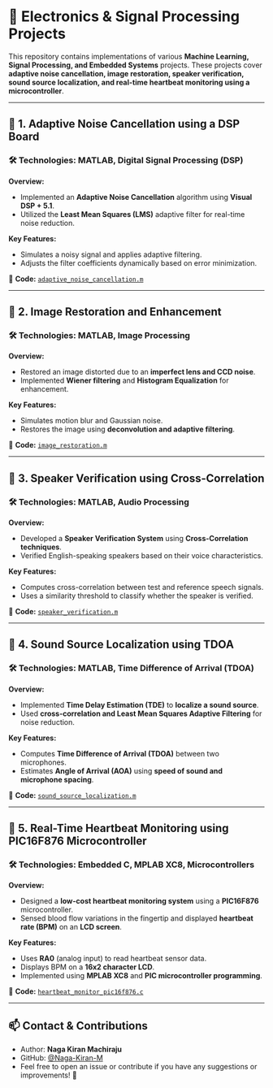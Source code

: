 # 🚀 Electronics & Signal Processing Projects

This repository contains implementations of various **Machine Learning, Signal Processing, and Embedded Systems** projects. These projects cover **adaptive noise cancellation, image restoration, speaker verification, sound source localization, and real-time heartbeat monitoring using a microcontroller**.

---

## 📌 **1. Adaptive Noise Cancellation using a DSP Board**
### 🛠 Technologies: **MATLAB, Digital Signal Processing (DSP)**

**Overview:**
- Implemented an **Adaptive Noise Cancellation** algorithm using **Visual DSP + 5.1**.
- Utilized the **Least Mean Squares (LMS)** adaptive filter for real-time noise reduction.

**Key Features:**
- Simulates a noisy signal and applies adaptive filtering.
- Adjusts the filter coefficients dynamically based on error minimization.

🔗 **Code:** [`adaptive_noise_cancellation.m`](https://github.com/Naga-Kiran-M/Resume-Based-Portfolio/blob/main/Acadamic-Projects/Adaptive_noise_Cancellation.m)

---

## 📌 **2. Image Restoration and Enhancement**
### 🛠 Technologies: **MATLAB, Image Processing**

**Overview:**
- Restored an image distorted due to an **imperfect lens and CCD noise**.
- Implemented **Wiener filtering** and **Histogram Equalization** for enhancement.

**Key Features:**
- Simulates motion blur and Gaussian noise.
- Restores the image using **deconvolution and adaptive filtering**.

🔗 **Code:** [`image_restoration.m`](https://github.com/Naga-Kiran-M/Resume-Based-Portfolio/blob/main/Acadamic-Projects/Image_restoration.m)

---

## 📌 **3. Speaker Verification using Cross-Correlation**
### 🛠 Technologies: **MATLAB, Audio Processing**

**Overview:**
- Developed a **Speaker Verification System** using **Cross-Correlation techniques**.
- Verified English-speaking speakers based on their voice characteristics.

**Key Features:**
- Computes cross-correlation between test and reference speech signals.
- Uses a similarity threshold to classify whether the speaker is verified.

🔗 **Code:** [`speaker_verification.m`](https://github.com/Naga-Kiran-M/Resume-Based-Portfolio/blob/main/Acadamic-Projects/Speaker_Verification.m)

---

## 📌 **4. Sound Source Localization using TDOA**
### 🛠 Technologies: **MATLAB, Time Difference of Arrival (TDOA)**

**Overview:**
- Implemented **Time Delay Estimation (TDE)** to **localize a sound source**.
- Used **cross-correlation and Least Mean Squares Adaptive Filtering** for noise reduction.

**Key Features:**
- Computes **Time Difference of Arrival (TDOA)** between two microphones.
- Estimates **Angle of Arrival (AOA)** using **speed of sound and microphone spacing**.

🔗 **Code:** [`sound_source_localization.m`](https://github.com/Naga-Kiran-M/Resume-Based-Portfolio/blob/main/Acadamic-Projects/Sound_Source_Localizzation.m)

---

## 📌 **5. Real-Time Heartbeat Monitoring using PIC16F876 Microcontroller**
### 🛠 Technologies: **Embedded C, MPLAB XC8, Microcontrollers**

**Overview:**
- Designed a **low-cost heartbeat monitoring system** using a **PIC16F876** microcontroller.
- Sensed blood flow variations in the fingertip and displayed **heartbeat rate (BPM)** on an **LCD screen**.

**Key Features:**
- Uses **RA0** (analog input) to read heartbeat sensor data.
- Displays BPM on a **16x2 character LCD**.
- Implemented using **MPLAB XC8** and **PIC microcontroller programming**.

🔗 **Code:** [`heartbeat_monitor_pic16f876.c`](https://github.com/Naga-Kiran-M/Resume-Based-Portfolio/blob/main/Acadamic-Projects/heartbeat_display_pic16f876.c)

---

## 📫 **Contact & Contributions**
- Author: **Naga Kiran Machiraju**
- GitHub: [@Naga-Kiran-M](https://github.com/Naga-Kiran-M)
- Feel free to open an issue or contribute if you have any suggestions or improvements! 🚀
